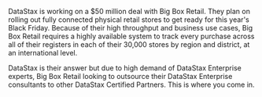 DataStax is working on a $50 million deal with Big Box Retail. They plan on
rolling out fully connected physical retail stores to get ready for this year's
Black Friday. Because of their high throughput and business use cases,
Big Box Retail requires a highly available system to track every purchase across
all of their registers in each of their 30,000 stores by region and district,
at an international level.

DataStax is their answer but due to high demand of DataStax Enterprise experts,
Big Box Retail looking to outsource their DataStax Enterprise consultants to
other DataStax Certified Partners. This is where you come in.
